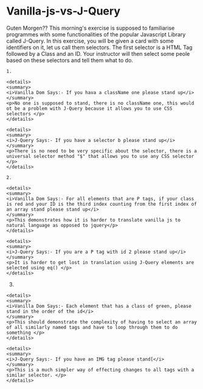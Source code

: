 # Vanilla-js-vs-J-Query

Guten Morgen?? This morning's exercise is supposed to familiarise programmes with some functionalities of the popular Javascript Library called J-Query. In this exercise, you will be given a card with some identifiers on it, let us call them selectors. The first selector is a HTML Tag followed by a Class and an ID. Your instructor will then select some peole based on these selectors and tell them what to do.
```
1. 

<details>
<summary>
<i>Vanilla Dom Says:- If you hava a className one please stand up</i>
</summary>
<p>No one is supposed to stand, there is no className one, this would ot be a problem with J-Query because it allows you to use CSS selectors </p>
</details>

<details>
<summary>
<i>J-Query Says:- If you have a selector b please stand up</i>
</summary>
<p>There is no need to be very specific about the selector, there is a universal selector method "$" that allows you to use any CSS selector </p>
</details>

```
```
2. 

<details>
<summary>
<i>Vanilla Dom Says:- For all elements that are P tags, if your class is red and your ID is the third index counting from the first index of an array stand please stand up</i>
</summary>
<p>This demonstrates how it is harder to translate vanilla js to natural language as opposed to jquery</p>
</details>

<details>
<summary>
<i>J-Query Says:- If you are a P tag with id 2 please stand up</i>
</summary>
<p>It is harder to get lost in translation using J-Query elements are selected using eq() </p>
</details>

```
3. 
```
<details>
<summary>
<i>Vanilla Dom Says:- Each element that has a class of green, please stand in the order of the id</i>
</summary>
<p>This should demonstrate the complexity of having to select an array of all similarly named tags and have to loop through them to do something </p>
</details>

<details>
<summary>
<i>J-Query Says:- If you have an IMG tag please stand[</i>
</summary>
<p>This is a much simpler way of effecting changes to all tags with a similar selector. </p>
</details>

```
